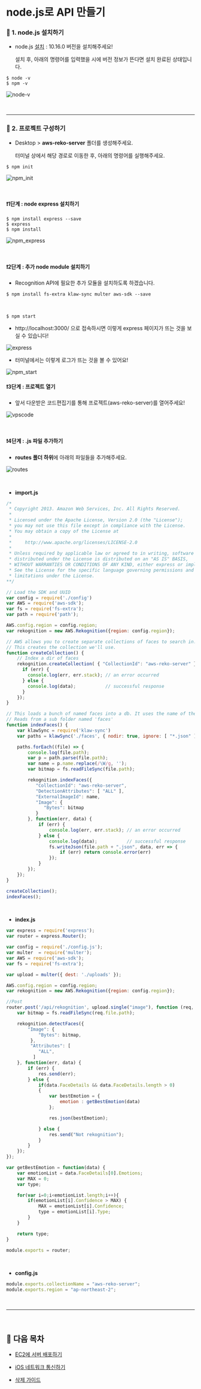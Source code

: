 # node.js로 API 만들기

### 🚩 1. node.js 설치하기

* node.js [설치](https://nodejs.org/ko/) :  10.16.0 버전을 설치해주세요!

  설치 후, 아래의 명령어를 입력했을 시에 버전 정보가 뜬다면 설치 완료된 상태입니다.

```
$ node -v
$ npm -v
```

![node-v](https://github.com/kyeahen/ExpressionRekognitionMusicService/blob/master/Guide/images/cli-4.png)

<br/>

------

### 🚩 2. 프로젝트 구성하기

* Desktop > **aws-reko-server** 폴더를 생성해주세요.

  터미널 상에서 해당 경로로 이동한 후, 아래의 명령어를 실행해주세요.

```
$ npm init
```

![npm_init](https://github.com/kyeahen/ExpressionRekognitionMusicService/blob/master/Guide/images/cli-4.png)

<br/>

#### ❗️1단계 : node express 설치하기

```
$ npm install express --save
$ express 
$ npm install
```

![npm_express](https://github.com/kyeahen/ExpressionRekognitionMusicService/blob/master/Guide/images/cli-4.png)

<br/>

#### ❗️2단계 : 추가 node module 설치하기

* Recognition API에 필요한 추가 모듈을 설치하도록 하겠습니다.

```
$ npm install fs-extra klaw-sync multer aws-sdk --save
```

<br/>

```
$ npm start
```

- http://localhost:3000/ 으로 접속하시면 이렇게 express 페이지가 뜨는 것을 보실 수 있습니다!

![express](https://github.com/kyeahen/ExpressionRekognitionMusicService/blob/master/Guide/images/cli-4.png)

* 터미널에서는 이렇게 로그가 뜨는 것을 볼 수 있어요!

![npm_start](https://github.com/kyeahen/ExpressionRekognitionMusicService/blob/master/Guide/images/cli-4.png)



#### ❗️3단계 : 프로젝트 열기

* 앞서 다운받은 코드편집기를 통해 프로젝트(aws-reko-server)를 열어주세요!

![vpscode](https://github.com/kyeahen/ExpressionRekognitionMusicService/blob/master/Guide/images/cli-4.png)

<br/>

#### ❗️4단계 : .js 파일 추가하기

- **routes 폴더 하위**에 아래의 파일들을 추가해주세요.

![routes](https://github.com/kyeahen/ExpressionRekognitionMusicService/blob/master/Guide/images/cli-4.png)

<br/>

* **import.js** 

```javascript
/*
 * Copyright 2013. Amazon Web Services, Inc. All Rights Reserved.
 * 
 * Licensed under the Apache License, Version 2.0 (the "License");
 * you may not use this file except in compliance with the License.
 * You may obtain a copy of the License at
 * 
 *     http://www.apache.org/licenses/LICENSE-2.0
 * 
 * Unless required by applicable law or agreed to in writing, software
 * distributed under the License is distributed on an "AS IS" BASIS,
 * WITHOUT WARRANTIES OR CONDITIONS OF ANY KIND, either express or implied.
 * See the License for the specific language governing permissions and
 * limitations under the License.
**/

// Load the SDK and UUID
var config = require('./config')
var AWS = require('aws-sdk');
var fs = require('fs-extra');
var path = require('path');

AWS.config.region = config.region;
var rekognition = new AWS.Rekognition({region: config.region});

// AWS allows you to create separate collections of faces to search in. 
// This creates the collection we'll use.
function createCollection() {
	// Index a dir of faces
	rekognition.createCollection( { "CollectionId": "aws-reko-server" }, function(err, data) {
	  if (err) {
		console.log(err, err.stack); // an error occurred
	  } else {
		console.log(data);           // successful response
	  }
	});
}

// This loads a bunch of named faces into a db. It uses the name of the image as the 'externalId'
// Reads from a sub folder named 'faces'
function indexFaces() {
	var klawSync = require('klaw-sync')
	var paths = klawSync('./faces', { nodir: true, ignore: [ "*.json" ] });

	paths.forEach((file) => {
		console.log(file.path);
		var p = path.parse(file.path);
		var name = p.name.replace(/\W/g, '');
		var bitmap = fs.readFileSync(file.path);

		rekognition.indexFaces({
		   "CollectionId": "aws-reko-server",
		   "DetectionAttributes": [ "ALL" ],
		   "ExternalImageId": name,
		   "Image": { 
			  "Bytes": bitmap
		   }
		}, function(err, data) {
			if (err) {
				console.log(err, err.stack); // an error occurred
			} else {
				console.log(data);           // successful response
				fs.writeJson(file.path + ".json", data, err => {
					if (err) return console.error(err)
				});
			}
		});
	});
}

createCollection();
indexFaces();
```

<br/>

* **index.js** 

```javascript
var express = require('express');
var router = express.Router();

var config = require('./config.js');
var multer  = require('multer');
var AWS = require('aws-sdk');
var fs = require('fs-extra');

var upload = multer({ dest: './uploads' });

AWS.config.region = config.region;
var rekognition = new AWS.Rekognition({region: config.region});

//Post
router.post('/api/rekognition', upload.single("image"), function (req, res, next) {
	var bitmap = fs.readFileSync(req.file.path);

	rekognition.detectFaces({
	 	"Image": { 
	 		"Bytes": bitmap,
		 },
		 "Attributes": [
			"ALL",
		  ]
	}, function(err, data) {
	 	if (err) {
	 		res.send(err);
	 	} else {
			if(data.FaceDetails && data.FaceDetails.length > 0)
			{	
				var bestEmotion = {
					emotion : getBestEmotion(data)
				};

				res.json(bestEmotion);

			} else {
				res.send("Not rekognition");
			}
		}
	});
});

var getBestEmotion = function(data) {
	var emotionList = data.FaceDetails[0].Emotions;
	var MAX = 0;
	var type;

	for(var i=0;i<emotionList.length;i++){
		if(emotionList[i].Confidence > MAX) {
			MAX = emotionList[i].Confidence;
			type = emotionList[i].Type;
		}
	}

	return type;
}

module.exports = router;
```

<br/>

* **config.js** 

```javascript
module.exports.collectionName = "aws-reko-server";
module.exports.region = "ap-northeast-2";
```

<br/>

----------

<br/>

## 🚩 다음 목차

- [EC2에 서버 배포하기](https://github.com/kyeahen/ExpressionRekognitionMusicService/blob/master/Guide/EC2%EC%97%90%20%EC%84%9C%EB%B2%84%20%EB%B0%B0%ED%8F%AC%ED%95%98%EA%B8%B0.md)

- [iOS 네트워크 통신하기](https://github.com/kyeahen/ExpressionRekognitionMusicService/blob/master/Guide/iOS%20%EB%84%A4%ED%8A%B8%EC%9B%8C%ED%82%B9%20%ED%86%B5%EC%8B%A0%ED%95%98%EA%B8%B0.md)
- [삭제 가이드]()

